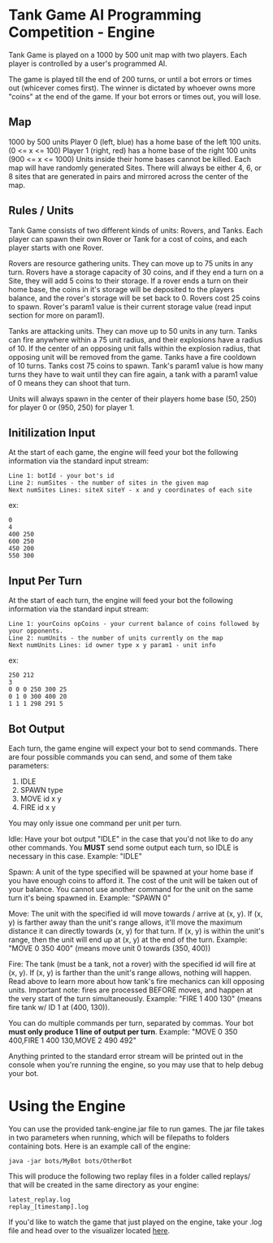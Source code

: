 # Tank Game AI Programming Competition - Engine
Tank Game is played on a 1000 by 500 unit map with two players. Each player is controlled by a user's programmed AI. 

The game is played till the end of 200 turns, or until a bot errors or times out (whicever comes first). The winner is dictated by whoever owns more "coins" at the end of the game. If your bot errors or times out, you will lose.

## Map
1000 by 500 units
Player 0 (left, blue) has a home base of the left 100 units. (0 <= x <= 100)
Player 1 (right, red) has a home base of the right 100 units (900 <= x <= 1000)
Units inside their home bases cannot be killed.
Each map will have randomly generated Sites. There will always be either 4, 6, or 8 sites that are generated in pairs and mirrored across the center of the map.

## Rules / Units
Tank Game consists of two different kinds of units: Rovers, and Tanks. Each player can spawn their own Rover or Tank for a cost of coins, and each player starts with one Rover.

Rovers are resource gathering units. They can move up to 75 units in any turn. Rovers have a storage capacity of 30 coins, and if they end a turn on a Site, they will add 5 coins to their storage. If a rover ends a turn on their home base, the coins in it's storage will be deposited to the players balance, and the rover's storage will be set back to 0. Rovers cost 25 coins to spawn. Rover's param1 value is their current storage value (read input section for more on param1).

Tanks are attacking units. They can move up to 50 units in any turn. Tanks can fire anywhere within a 75 unit radius, and their explosions have a radius of 10. If the center of an opposing unit falls within the explosion radius, that opposing unit will be removed from the game. Tanks have a fire cooldown of 10 turns. Tanks cost 75 coins to spawn. Tank's param1 value is how many turns they have to wait until they can fire again, a tank with a param1 value of 0 means they can shoot that turn.

Units will always spawn in the center of their players home base (50, 250) for player 0 or (950, 250) for player 1.

## Initilization Input
At the start of each game, the engine will feed your bot the following information via the standard input stream:
```
Line 1: botId - your bot's id
Line 2: numSites - the number of sites in the given map
Next numSites Lines: siteX siteY - x and y coordinates of each site
```
ex:
```
0
4
400 250
600 250
450 200
550 300
```
## Input Per Turn
At the start of each turn, the engine will feed your bot the following information via the standard input stream:
```
Line 1: yourCoins opCoins - your current balance of coins followed by your opponents.
Line 2: numUnits - the number of units currently on the map
Next numUnits Lines: id owner type x y param1 - unit info
```
ex:
```
250 212
3
0 0 0 250 300 25
0 1 0 300 400 20
1 1 1 298 291 5
```

## Bot Output
Each turn, the game engine will expect your bot to send commands. There are four possible commands you can send, and some of them take parameters:
1. IDLE
2. SPAWN type
3. MOVE id x y
4. FIRE id x y

You may only issue one command per unit per turn.

Idle: Have your bot output "IDLE" in the case that you'd not like to do any other commands. You **MUST** send some output each turn, so IDLE is necessary in this case. Example: "IDLE"

Spawn: A unit of the type specified will be spawned at your home base if you have enough coins to afford it. The cost of the unit will be taken out of your balance. You cannot use another command for the unit on the same turn it's being spawned in. Example: "SPAWN 0"

Move: The unit with the specified id will move towards / arrive at (x, y). If (x, y) is farther away than the unit's range allows, it'll move the maximum distance it can directly towards (x, y) for that turn. If (x, y) is within the unit's range, then the unit will end up at (x, y) at the end of the turn. Example: "MOVE 0 350 400" (means move unit 0 towards (350, 400))

Fire: The tank (must be a tank, not a rover) with the specified id will fire at (x, y). If (x, y) is farther than the unit's range allows, nothing will happen. Read above to learn more about how tank's fire mechanics can kill opposing units. Important note: fires are processed BEFORE moves, and happen at the very start of the turn simultaneously. Example: "FIRE 1 400 130" (means fire tank w/ ID 1 at (400, 130)).

You can do multiple commands per turn, separated by commas. Your bot **must only produce 1 line of output per turn**.
Example: "MOVE 0 350 400,FIRE 1 400 130,MOVE 2 490 492"

Anything printed to the standard error stream will be printed out in the console when you're running the engine, so you may use that to help debug your bot.

# Using the Engine
 You can use the provided tank-engine.jar file to run games. The jar file takes in two parameters when running, which will be filepaths to folders containing bots. Here is an example call of the engine:
 ```
 java -jar bots/MyBot bots/OtherBot
```
This will produce the following two replay files in a folder called replays/ that will be created in the same directory as your engine:
```
latest_replay.log
replay_[timestamp].log
```
If you'd like to watch the game that just played on the engine, take your .log file and head over to the visualizer located [here](https://github.com/WillNess210/CUCPC-Tank-Game-Visualizer).